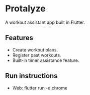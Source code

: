 # Protalyze

A workout assistant app built in Flutter.

## Features

- Create workout plans.
- Register past workouts.
- Built-in timer assistance feature.

## Run instructions

- Web: flutter run -d chrome